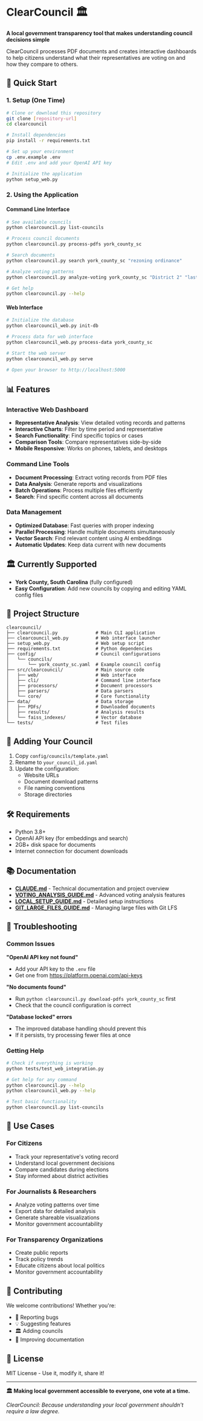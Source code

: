 # ClearCouncil 🏛️

**A local government transparency tool that makes understanding council decisions simple**

ClearCouncil processes PDF documents and creates interactive dashboards to help citizens understand what their representatives are voting on and how they compare to others.

## 🚀 Quick Start

### 1. Setup (One Time)
```bash
# Clone or download this repository
git clone [repository-url]
cd clearcouncil

# Install dependencies
pip install -r requirements.txt

# Set up your environment
cp .env.example .env
# Edit .env and add your OpenAI API key

# Initialize the application
python setup_web.py
```

### 2. Using the Application

#### Command Line Interface
```bash
# See available councils
python clearcouncil.py list-councils

# Process council documents
python clearcouncil.py process-pdfs york_county_sc

# Search documents
python clearcouncil.py search york_county_sc "rezoning ordinance"

# Analyze voting patterns
python clearcouncil.py analyze-voting york_county_sc "District 2" "last year" --create-charts

# Get help
python clearcouncil.py --help
```

#### Web Interface
```bash
# Initialize the database
python clearcouncil_web.py init-db

# Process data for web interface
python clearcouncil_web.py process-data york_county_sc

# Start the web server
python clearcouncil_web.py serve

# Open your browser to http://localhost:5000
```

## 📊 Features

### Interactive Web Dashboard
- **Representative Analysis**: View detailed voting records and patterns
- **Interactive Charts**: Filter by time period and representative
- **Search Functionality**: Find specific topics or cases
- **Comparison Tools**: Compare representatives side-by-side
- **Mobile Responsive**: Works on phones, tablets, and desktops

### Command Line Tools
- **Document Processing**: Extract voting records from PDF files
- **Data Analysis**: Generate reports and visualizations
- **Batch Operations**: Process multiple files efficiently
- **Search**: Find specific content across all documents

### Data Management
- **Optimized Database**: Fast queries with proper indexing
- **Parallel Processing**: Handle multiple documents simultaneously
- **Vector Search**: Find relevant content using AI embeddings
- **Automatic Updates**: Keep data current with new documents

## 🏛️ Currently Supported

- **York County, South Carolina** (fully configured)
- **Easy Configuration**: Add new councils by copying and editing YAML config files

## 📁 Project Structure

```
clearcouncil/
├── clearcouncil.py              # Main CLI application
├── clearcouncil_web.py          # Web interface launcher
├── setup_web.py                 # Web setup script
├── requirements.txt             # Python dependencies
├── config/                      # Council configurations
│   └── councils/
│       └── york_county_sc.yaml  # Example council config
├── src/clearcouncil/            # Main source code
│   ├── web/                     # Web interface
│   ├── cli/                     # Command line interface
│   ├── processors/              # Document processors
│   ├── parsers/                 # Data parsers
│   └── core/                    # Core functionality
├── data/                        # Data storage
│   ├── PDFs/                    # Downloaded documents
│   ├── results/                 # Analysis results
│   └── faiss_indexes/           # Vector database
└── tests/                       # Test files
```

## 🔧 Adding Your Council

1. Copy `config/councils/template.yaml`
2. Rename to `your_council_id.yaml`
3. Update the configuration:
   - Website URLs
   - Document download patterns
   - File naming conventions
   - Storage directories

## 🛠️ Requirements

- Python 3.8+
- OpenAI API key (for embeddings and search)
- 2GB+ disk space for documents
- Internet connection for document downloads

## 📚 Documentation

- **[CLAUDE.md](CLAUDE.md)** - Technical documentation and project overview
- **[VOTING_ANALYSIS_GUIDE.md](VOTING_ANALYSIS_GUIDE.md)** - Advanced voting analysis features
- **[LOCAL_SETUP_GUIDE.md](LOCAL_SETUP_GUIDE.md)** - Detailed setup instructions
- **[GIT_LARGE_FILES_GUIDE.md](GIT_LARGE_FILES_GUIDE.md)** - Managing large files with Git LFS

## 🚨 Troubleshooting

### Common Issues

**"OpenAI API key not found"**
- Add your API key to the `.env` file
- Get one from https://platform.openai.com/api-keys

**"No documents found"**
- Run `python clearcouncil.py download-pdfs york_county_sc` first
- Check that the council configuration is correct

**"Database locked" errors**
- The improved database handling should prevent this
- If it persists, try processing fewer files at once

### Getting Help

```bash
# Check if everything is working
python tests/test_web_integration.py

# Get help for any command
python clearcouncil.py --help
python clearcouncil_web.py --help

# Test basic functionality
python clearcouncil.py list-councils
```

## 🎯 Use Cases

### For Citizens
- Track your representative's voting record
- Understand local government decisions
- Compare candidates during elections
- Stay informed about district activities

### For Journalists & Researchers
- Analyze voting patterns over time
- Export data for detailed analysis
- Generate shareable visualizations
- Monitor government accountability

### For Transparency Organizations
- Create public reports
- Track policy trends
- Educate citizens about local politics
- Monitor government accountability

## 🤝 Contributing

We welcome contributions! Whether you're:
- 🐛 Reporting bugs
- 💡 Suggesting features
- 🏛️ Adding councils
- 📖 Improving documentation

## 📜 License

MIT License - Use it, modify it, share it!

---

**🏛️ Making local government accessible to everyone, one vote at a time.**

*ClearCouncil: Because understanding your local government shouldn't require a law degree.*